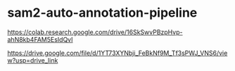 # sam2-auto-annotation-pipeline


https://colab.research.google.com/drive/16SkSwvPBzpHvp-ahN8kb4FAM5EsIdQvI

https://drive.google.com/file/d/1YT73XYNbji_FeBkNf9M_Tf3sPWJ_VNS6/view?usp=drive_link
